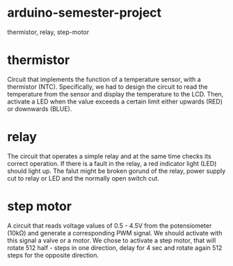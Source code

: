# arduino-semester-project
thermistor, relay, step-motor

# thermistor
Circuit that implements the function of a temperature sensor, with a thermistor (NTC). Specifically, we had to design the circuit to read the temperature from the sensor and display the temperature to the LCD. Then, activate a LED when the value exceeds a certain limit either upwards (RED) or downwards (BLUE). 

# relay
The circuit that operates a simple relay and at the same time checks its correct operation. If there is a fault in the relay, a red indicator light (LED) should light up. The falut might be broken gorund of the relay, power supply cut to relay or LED and the normally open switch cut.

# step motor
A circuit that reads voltage values of 0.5 - 4.5V from the potensiometer (10kΩ) and generate a corresponding PWM signal. We should activate with this signal a valve or a motor. We chose to activate a step motor, that will rotate 512 half - steps in one direction, delay for 4 sec and rotate again 512 steps for the opposite direction. 
